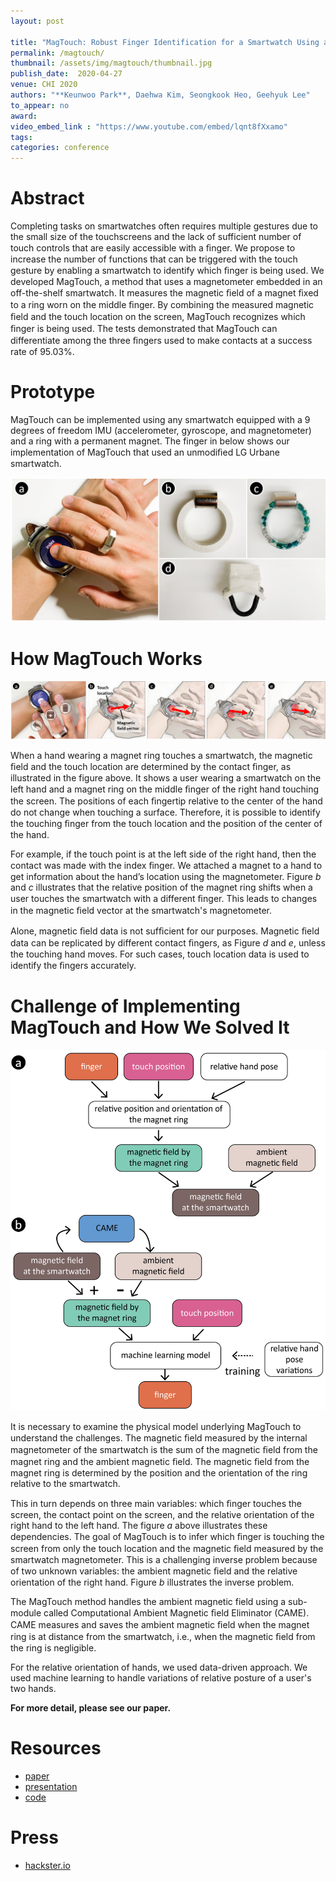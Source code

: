 ```yaml
---
layout: post

title: "MagTouch: Robust Finger Identification for a Smartwatch Using a Magnet Ring and a Built-in Magnetometer"
permalink: /magtouch/
thumbnail: /assets/img/magtouch/thumbnail.jpg
publish_date:  2020-04-27
venue: CHI 2020
authors: "**Keunwoo Park**, Daehwa Kim, Seongkook Heo, Geehyuk Lee"
to_appear: no
award:
video_embed_link : "https://www.youtube.com/embed/lqnt8fXxamo"
tags:
categories: conference
---
```

# Abstract
Completing tasks on smartwatches often requires multiple gestures due to the small size of the touchscreens and the lack of sufficient number of touch controls that are easily accessible with a ﬁnger. We propose to increase the number of functions that can be triggered with the touch gesture by enabling a smartwatch to identify which ﬁnger is being used. We developed MagTouch, a method that uses a magnetometer embedded in an off-the-shelf smartwatch. It measures the magnetic ﬁeld of a magnet ﬁxed to a ring worn on the middle ﬁnger. By combining the measured magnetic ﬁeld and the touch location on the screen, MagTouch recognizes which ﬁnger is being used. The tests demonstrated that MagTouch can differentiate among the three ﬁngers used to make contacts at a success rate of 95.03%.

# Prototype
MagTouch can be implemented using any smartwatch equipped with a 9 degrees of freedom IMU (accelerometer, gyroscope, and magnetometer) and a ring with a permanent magnet. The finger in below shows our implementation of MagTouch that used an unmodiﬁed LG Urbane smartwatch.

![prototype](/assets/img/magtouch/prototype.png)

# How MagTouch Works

![concept](/assets/img/magtouch/concept.png)

When a hand wearing a magnet ring touches a smartwatch, the magnetic ﬁeld and the touch location are determined by the contact ﬁnger, as illustrated in the figure above. It shows a user wearing a smartwatch on the left hand and a magnet ring on the middle ﬁnger of the right hand touching the screen. The positions of each ﬁngertip relative to the center of the hand do not change when touching a surface. Therefore, it is possible to identify the touching ﬁnger from the touch location and the position of the center of the hand.



For example, if the touch point is at the left side of the right hand, then the contact was made with the index ﬁnger. We attached a magnet to a hand to get information about the hand’s location using the magnetometer. Figure *b* and *c* illustrates that the relative position of the magnet ring shifts when a user touches the smartwatch with a different ﬁnger. This leads to changes in the magnetic ﬁeld vector at the smartwatch's magnetometer.

Alone, magnetic ﬁeld data is not sufﬁcient for our purposes. Magnetic ﬁeld data can be replicated by different contact ﬁngers, as Figure *d* and *e*, unless the touching hand moves. For such cases, touch location data is used to identify the ﬁngers accurately.

# Challenge of Implementing MagTouch and How We Solved It

![detail_concept](/assets/img/magtouch/detail_concept.png)

It is necessary to examine the physical model underlying MagTouch to understand the challenges. The magnetic ﬁeld measured by the internal magnetometer of the smartwatch is the sum of the magnetic ﬁeld from the magnet ring and the ambient magnetic ﬁeld. The magnetic ﬁeld from the magnet ring is determined by the position and the orientation of the ring relative to the smartwatch.

This in turn depends on three main variables: which ﬁnger touches the screen, the contact point on the screen, and the relative orientation of the right hand to the left hand. The figure *a* above illustrates these dependencies. The goal of MagTouch is to infer which ﬁnger is touching the screen from only the touch location and the magnetic ﬁeld measured by the smartwatch magnetometer. This is a challenging inverse problem because of two unknown variables: the ambient magnetic ﬁeld and the relative orientation of the right hand. Figure *b* illustrates the inverse problem.

The MagTouch method handles the ambient magnetic field using a sub-module called Computational Ambient Magnetic ﬁeld Eliminator (CAME). CAME measures and saves the ambient magnetic ﬁeld when the magnet ring is at distance from the smartwatch, i.e., when the magnetic ﬁeld from the ring is negligible.

For the relative orientation of hands, we used data-driven approach. We used machine learning to handle variations of relative posture of a user's two hands.

**For more detail, please see our paper.**

# Resources
- [paper](https://dl.acm.org/doi/abs/10.1145/3313831.3376234)
- [presentation](https://www.youtube.com/watch?v=hLKTkdyygHs)
- [code](https://github.com/KAIST-HCIL/MagTouch)

# Press
- [hackster.io](https://www.hackster.io/news/magtouch-combines-a-magnetic-ring-with-machine-learning-to-let-a-smartwatch-detect-specific-fingers-372ecae8fc81)
